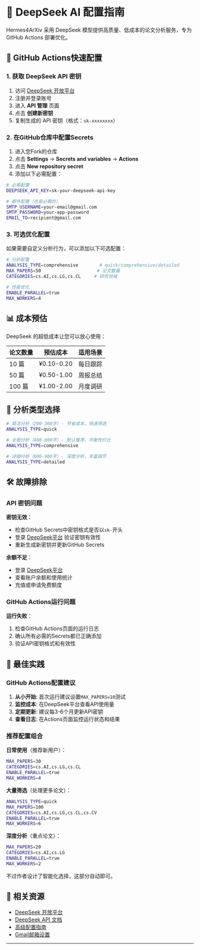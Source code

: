 # 🚀 DeepSeek AI 配置指南

Hermes4ArXiv 采用 DeepSeek 模型提供高质量、低成本的论文分析服务，专为 GitHub Actions 部署优化。

## 🔧 GitHub Actions快速配置

### 1. 获取 DeepSeek API 密钥

1. 访问 [DeepSeek 开放平台](https://platform.deepseek.com/)
2. 注册并登录账号
3. 进入 **API 管理** 页面
4. 点击 **创建新密钥**
5. 复制生成的 API 密钥（格式：`sk-xxxxxxxx`）

### 2. 在GitHub仓库中配置Secrets

1. 进入您Fork的仓库
2. 点击 **Settings** → **Secrets and variables** → **Actions**
3. 点击 **New repository secret**
4. 添加以下必需配置：

```bash
# 必需配置
DEEPSEEK_API_KEY=sk-your-deepseek-api-key

# 邮件配置（也是必需的）
SMTP_USERNAME=your-email@gmail.com
SMTP_PASSWORD=your-app-password
EMAIL_TO=recipient@gmail.com
```

### 3. 可选优化配置

如果需要自定义分析行为，可以添加以下可选配置：

```bash
# 分析配置
ANALYSIS_TYPE=comprehensive        # quick/comprehensive/detailed
MAX_PAPERS=50                     # 论文数量
CATEGORIES=cs.AI,cs.LG,cs.CL     # 研究领域

# 性能优化
ENABLE_PARALLEL=true
MAX_WORKERS=4
```

## 📊 成本预估

DeepSeek 的超低成本让您可以放心使用：

| 论文数量 | 预估成本 | 适用场景 |
|----------|----------|----------|
| 10 篇 | ¥0.10-0.20 | 每日跟踪 |
| 50 篇 | ¥0.50-1.00 | 周报总结 |
| 100 篇 | ¥1.00-2.00 | 月度调研 |

## 🔬 分析类型选择

```bash
# 简洁分析（200-300字）- 节省成本，快速筛选
ANALYSIS_TYPE=quick

# 全面分析（400-600字）- 默认推荐，平衡性价比
ANALYSIS_TYPE=comprehensive

# 详细分析（600-900字）- 深度分析，丰富细节
ANALYSIS_TYPE=detailed
```

## 🛠️ 故障排除

### API 密钥问题

**密钥无效**：
- 检查GitHub Secrets中密钥格式是否以`sk-`开头
- 登录 [DeepSeek平台](https://platform.deepseek.com/) 验证密钥有效性
- 重新生成新密钥并更新GitHub Secrets

**余额不足**：
- 登录 [DeepSeek平台](https://platform.deepseek.com/)
- 查看账户余额和使用统计
- 充值或申请免费额度

### GitHub Actions运行问题

**运行失败**：
1. 检查GitHub Actions页面的运行日志
2. 确认所有必需的Secrets都已正确添加
3. 验证API密钥格式和有效性

## 📝 最佳实践

### GitHub Actions配置建议

1. **从小开始**: 首次运行建议设置`MAX_PAPERS=10`测试
2. **监控成本**: 在DeepSeek平台查看API使用量
3. **定期更新**: 建议每3-6个月更新API密钥
4. **查看日志**: 在Actions页面监控运行状态和结果

### 推荐配置组合

**日常使用**（推荐新用户）：
```bash
MAX_PAPERS=30
CATEGORIES=cs.AI,cs.LG,cs.CL
ENABLE_PARALLEL=true
MAX_WORKERS=4
```

**大量筛选**（处理更多论文）：
```bash
ANALYSIS_TYPE=quick
MAX_PAPERS=100
CATEGORIES=cs.AI,cs.LG,cs.CL,cs.CV
ENABLE_PARALLEL=true
MAX_WORKERS=6
```

**深度分析**（重点论文）：
```bash
MAX_PAPERS=20
CATEGORIES=cs.AI,cs.LG
ENABLE_PARALLEL=true
MAX_WORKERS=2
```

不过作者设计了智能化选择，这部分自动即可。

## 🔗 相关资源

- [DeepSeek 开放平台](https://platform.deepseek.com/)
- [DeepSeek API 文档](https://platform.deepseek.com/docs)
- [高级配置指南](../../ADVANCED_CONFIG.md)
- [Gmail邮箱设置](GMAIL_SETUP_GUIDE.md)

---
